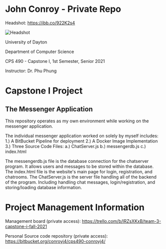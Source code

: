 # John Conroy -  Private Repo #

Headshot: <https://ibb.co/922K2s4>

![Headshot](https://i.ibb.co/MppwpM1/John-Conroy-90.jpg)


University of Dayton

Department of Computer Science

CPS 490 - Capstone I, 1st Semester, Senior 2021

Instructor: Dr. Phu Phung


# Capstone I Project 
## The Messenger Application
This repository operates as my own environment while working on the messenger application.

The individual messenger application worked on solely by myself includes:
	1.) A BitBucket Pipeline for deployment
	2.) A Docker Image Implementation
	3.) Three Source Code Files:
		a.) ChatServer.js
		b.) messengerdb.js
		c.) index.html

The messengerdb.js file is the database connection for the chatserver program. It allows users and messages to be stored within the database.
The index.html file is the website's main page for login, registration, and chatrooms.
The ChatServer.js is the server file handling all of the backend of the program. Including handling chat messages, login/registration, and storing/loading database information.

# Project Management Information

Management board (private access): <https://trello.com/b/lRZsXKxB/team-3-capstone-i-fall-2021>

Personal Source code repository (private access): <https://bitbucket.org/conroyj4/cps490-conroyj4/>